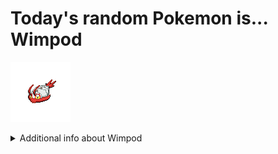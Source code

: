 # Today's random Pokemon is... Wimpod

![Wimpod shiny sprite](https://raw.githubusercontent.com/PokeAPI/sprites/master/sprites/pokemon/shiny/767.png)

<details>
<summary>Additional info about Wimpod</summary>

| srpite type | image |
|------|------|
| back_default | ![Wimpod back_default sprite](https://raw.githubusercontent.com/PokeAPI/sprites/master/sprites/pokemon/back/767.png) |
| back_shiny | ![Wimpod back_shiny sprite](https://raw.githubusercontent.com/PokeAPI/sprites/master/sprites/pokemon/back/shiny/767.png) |
| front_default | ![Wimpod front_default sprite](https://raw.githubusercontent.com/PokeAPI/sprites/master/sprites/pokemon/767.png) | </details>